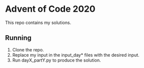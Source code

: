 # Advent of Code 2020

This repo contains my solutions.

## Running

1. Clone the repo.
2. Replace my input in the input_day* files with the desired input.
3. Run dayX_partY.py to produce the solution.

